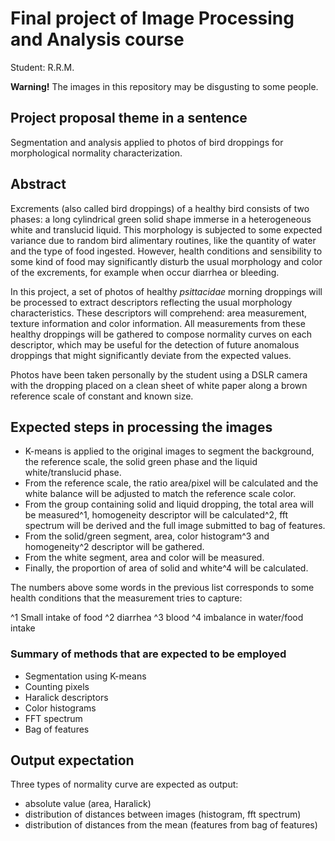 # Final project of Image Processing and Analysis course

Student: R.R.M.

**Warning!**
The images in this repository may be disgusting to some people.

## Project proposal theme in a sentence
Segmentation and analysis applied to photos of bird droppings for morphological normality characterization.

##  Abstract
Excrements (also called bird droppings) of a healthy bird consists of two phases: a long cylindrical green solid shape immerse in a heterogeneous white and translucid liquid.
This morphology is subjected to some expected variance due to random bird alimentary routines, like the quantity of water and the type of food ingested.
However, health conditions and sensibility to some kind of food may significantly disturb the usual morphology and color of the excrements, for example when occur diarrhea or bleeding.

In this project, a set of photos of healthy _psittacidae_ morning droppings will be processed to extract descriptors reflecting the usual morphology characteristics.
These descriptors will comprehend: area measurement, texture information and color information.
All measurements from these healthy droppings will be gathered to compose normality curves on each descriptor, which may be useful for the detection of future anomalous droppings that might significantly deviate from the expected values.

Photos have been taken personally by the student using a DSLR camera with the dropping placed on a clean sheet of white paper along a brown reference scale of constant and known size.


## Expected steps in processing the images

* K-means is applied to the original images to segment the background, the reference scale, the solid green phase and the liquid white/translucid phase.
* From the reference scale, the ratio area/pixel will be calculated and the white balance will be adjusted to match the reference scale color.
* From the group containing solid and liquid dropping, the total area will be measured^1, homogeneity descriptor will be calculated^2, fft spectrum will be derived and the full image submitted to bag of features.
* From the solid/green segment, area, color histogram^3 and homogeneity^2 descriptor will be gathered.
* From the white segment, area and color will be measured.
* Finally, the proportion of area of solid and white^4 will be calculated.

The numbers above some words in the previous list corresponds to some health conditions that the measurement tries to capture:

^1 Small intake of food
^2 diarrhea
^3 blood
^4 imbalance in water/food intake


### Summary of methods that are expected to be employed

* Segmentation using K-means
* Counting pixels
* Haralick descriptors
* Color histograms
* FFT spectrum
* Bag of features


## Output expectation 

Three types of normality curve are expected as output:

* absolute value (area, Haralick)
* distribution of distances between images (histogram, fft spectrum)
* distribution of distances from the mean (features from bag of features)
